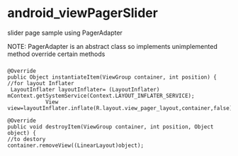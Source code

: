 # android_viewPagerSlider
slider page sample using PagerAdapter

NOTE:
PagerAdapter is an abstract class so implements unimplemented method
override certain methods
### 
    @Override
    public Object instantiateItem(ViewGroup container, int position) {
    //for layout Inflater
     LayoutInflater layoutInflater= (LayoutInflater) mContext.getSystemService(Context.LAYOUT_INFLATER_SERVICE);
                View view=layoutInflater.inflate(R.layout.view_pager_layout,container,false);

    @Override
    public void destroyItem(ViewGroup container, int position, Object object) {
    //to destory
    container.removeView((LinearLayout)object);

